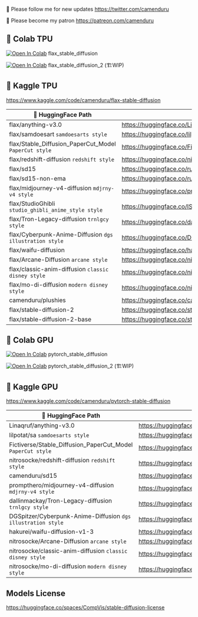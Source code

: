 🐣 Please follow me for new updates https://twitter.com/camenduru

🤑 Please become my patron https://patreon.com/camenduru

## 🦒 Colab TPU
[![Open In Colab](https://colab.research.google.com/assets/colab-badge.svg)](https://colab.research.google.com/github/camenduru/stable-diffusion-diffusers-colab/blob/main/flax_stable_diffusion.ipynb) flax_stable_diffusion

[![Open In Colab](https://colab.research.google.com/assets/colab-badge.svg)](https://colab.research.google.com/github/camenduru/stable-diffusion-diffusers-colab/blob/main/flax_stable_diffusion_2.ipynb) flax_stable_diffusion_2 (🏗WIP)

## 🦆 Kaggle TPU
https://www.kaggle.com/code/camenduru/flax-stable-diffusion

| 🤗 HuggingFace Path | Model Page |
| --- | --- |
| flax/anything-v3.0 | https://huggingface.co/Linaqruf/anything-v3.0
| flax/samdoesart `samdoesarts style` | https://huggingface.co/lilpotat/sa
| flax/Stable_Diffusion_PaperCut_Model `PaperCut style` | https://huggingface.co/Fictiverse/Stable_Diffusion_PaperCut_Model
| flax/redshift-diffusion `redshift style` | https://huggingface.co/nitrosocke/redshift-diffusion
| flax/sd15 | https://huggingface.co/runwayml/stable-diffusion-v1-5
| flax/sd15-non-ema | https://huggingface.co/runwayml/stable-diffusion-v1-5
| flax/midjourney-v4-diffusion `mdjrny-v4 style` | https://huggingface.co/prompthero/midjourney-v4-diffusion
| flax/StudioGhibli `studio_ghibli_anime_style style` | https://huggingface.co/IShallRiseAgain/StudioGhibli
| flax/Tron-Legacy-diffusion `trnlgcy style` | https://huggingface.co/dallinmackay/Tron-Legacy-diffusion
| flax/Cyberpunk-Anime-Diffusion `dgs illustration style` | https://huggingface.co/DGSpitzer/Cyberpunk-Anime-Diffusion
| flax/waifu-diffusion | https://huggingface.co/hakurei/waifu-diffusion-v1-3
| flax/Arcane-Diffusion `arcane style` | https://huggingface.co/nitrosocke/Arcane-Diffusion
| flax/classic-anim-diffusion `classic disney style` | https://huggingface.co/nitrosocke/classic-anim-diffusion
| flax/mo-di-diffusion `modern disney style` | https://huggingface.co/nitrosocke/mo-di-diffusion
| camenduru/plushies | https://huggingface.co/camenduru/plushies
| flax/stable-diffusion-2 | https://huggingface.co/stabilityai/stable-diffusion-2
| flax/stable-diffusion-2-base | https://huggingface.co/stabilityai/stable-diffusion-2-base

## 🦒 Colab GPU
[![Open In Colab](https://colab.research.google.com/assets/colab-badge.svg)](https://colab.research.google.com/github/camenduru/stable-diffusion-diffusers-colab/blob/main/pytorch_stable_diffusion.ipynb) pytorch_stable_diffusion

[![Open In Colab](https://colab.research.google.com/assets/colab-badge.svg)](https://colab.research.google.com/github/camenduru/stable-diffusion-diffusers-colab/blob/main/pytorch_stable_diffusion_2.ipynb) pytorch_stable_diffusion_2 (🏗WIP)

## 🦆 Kaggle GPU
https://www.kaggle.com/code/camenduru/pytorch-stable-diffusion

| 🤗 HuggingFace Path | Model Page |
| --- | --- |
| Linaqruf/anything-v3.0 | https://huggingface.co/Linaqruf/anything-v3.0
| lilpotat/sa `samdoesarts style` | https://huggingface.co/lilpotat/sa
| Fictiverse/Stable_Diffusion_PaperCut_Model `PaperCut style` | https://huggingface.co/Fictiverse/Stable_Diffusion_PaperCut_Model
| nitrosocke/redshift-diffusion `redshift style` | https://huggingface.co/nitrosocke/redshift-diffusion
| camenduru/sd15 | https://huggingface.co/runwayml/stable-diffusion-v1-5
| prompthero/midjourney-v4-diffusion `mdjrny-v4 style` | https://huggingface.co/prompthero/midjourney-v4-diffusion
| dallinmackay/Tron-Legacy-diffusion `trnlgcy style` | https://huggingface.co/dallinmackay/Tron-Legacy-diffusion
| DGSpitzer/Cyberpunk-Anime-Diffusion `dgs illustration style` | https://huggingface.co/DGSpitzer/Cyberpunk-Anime-Diffusion
| hakurei/waifu-diffusion-v1-3 | https://huggingface.co/hakurei/waifu-diffusion-v1-3
| nitrosocke/Arcane-Diffusion `arcane style` | https://huggingface.co/nitrosocke/Arcane-Diffusion
| nitrosocke/classic-anim-diffusion `classic disney style` | https://huggingface.co/nitrosocke/classic-anim-diffusion
| nitrosocke/mo-di-diffusion `modern disney style` | https://huggingface.co/nitrosocke/mo-di-diffusion

## Models License
https://huggingface.co/spaces/CompVis/stable-diffusion-license
